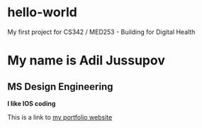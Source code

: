# hello-world
My first project for CS342 / MED253 - Building for Digital Health


# My name is Adil Jussupov
## MS Design Engineering


**I like IOS coding**

This is a link to [my portfolio website](https://www.Jussupov.com)
